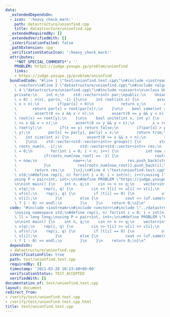 ```yaml
---
data:
  _extendedDependsOn:
  - icon: ':heavy_check_mark:'
    path: datastructure/unionfind.cpp
    title: datastructure/unionfind.cpp
  _extendedRequiredBy: []
  _extendedVerifiedWith: []
  _isVerificationFailed: false
  _pathExtension: cpp
  _verificationStatusIcon: ':heavy_check_mark:'
  attributes:
    '*NOT_SPECIAL_COMMENTS*': ''
    PROBLEM: https://judge.yosupo.jp/problem/unionfind
    links:
    - https://judge.yosupo.jp/problem/unionfind
  bundledCode: "#line 1 \"test/unionfind.test.cpp\"\n#include <iostream>\n#include\
    \ <vector>\n#line 2 \"datastructure/unionfind.cpp\"\n#include <algorithm>\n#line\
    \ 4 \"datastructure/unionfind.cpp\"\n#include <cassert>\n\nclass UnionFind {\n\
    private:\n    int n;\n    std::vector<int> par;\npublic:\n    UnionFind(int n\
    \ = 0) : n(n), par(n, -1) {}\n\n    int root(int x) {\n        assert(0 <= x &&\
    \ x < n);\n        if(par[x] < 0)\n            return x;\n        else\n     \
    \       return par[x] = root(par[x]);\n    }\n\n    bool same(int x, int y) {\n\
    \        assert(0 <= x && x < n);\n        assert(0 <= y && y < n);\n        return\
    \ root(x) == root(y);\n    }\n\n    bool unite(int x, int y) {\n        assert(0\
    \ <= x && x < n);\n        assert(0 <= y && y < n);\n        x = root(x), y =\
    \ root(y);\n        if(x == y) return false;\n        if(par[x] > par[y]) std::swap(x,\
    \ y);\n        par[x] += par[y], par[y] = x;\n        return true;\n    }\n\n\
    \    int size(int x) {\n        assert(0 <= x && x < n);\n        return -par[root(x)];\n\
    \    }\n\n    std::vector<std::vector<int>> groups() {\n        std::vector<int>\
    \ roots_num(n, -1);\n        std::vector<std::vector<int>> res;\n        int now\
    \ = 0;\n        for(int i = 0; i < n; i++) {\n            int now_root = root(i);\n\
    \            if(roots_num[now_root] == -1) {\n                roots_num[now_root]\
    \ = now;\n                now++;\n                res.push_back(std::vector<int>());\n\
    \            }\n            res[roots_num[now_root]].push_back(i);\n        }\n\
    \        return res;\n    }\n};\n#line 4 \"test/unionfind.test.cpp\"\nusing namespace\
    \ std;\n#define rep(i, n) for(int i = 0; i < int(n); i++)\nusing ll = long long;\n\
    using P = pair<int, int>;\n\n#define PROBLEM \"https://judge.yosupo.jp/problem/unionfind\"\
    \n\nint main() {\n    int n, q;\n    cin >> n >> q;\n    vector<int> t(q), u(q),\
    \ v(q);\n    rep(i, q) {\n        cin >> t[i] >> u[i] >> v[i];\n    }\n    UnionFind\
    \ uf(n);\n    rep(i, q) {\n        if (t[i] == 0) {\n            uf.unite(u[i],\
    \ v[i]);\n        }\n        else {\n            cout << (uf.same(u[i], v[i])\
    \ ? 1 : 0) << endl;\n        }\n    }\n    return 0;\n}\n"
  code: "#include <iostream>\n#include <vector>\n#include \"../datastructure/unionfind.cpp\"\
    \nusing namespace std;\n#define rep(i, n) for(int i = 0; i < int(n); i++)\nusing\
    \ ll = long long;\nusing P = pair<int, int>;\n\n#define PROBLEM \"https://judge.yosupo.jp/problem/unionfind\"\
    \n\nint main() {\n    int n, q;\n    cin >> n >> q;\n    vector<int> t(q), u(q),\
    \ v(q);\n    rep(i, q) {\n        cin >> t[i] >> u[i] >> v[i];\n    }\n    UnionFind\
    \ uf(n);\n    rep(i, q) {\n        if (t[i] == 0) {\n            uf.unite(u[i],\
    \ v[i]);\n        }\n        else {\n            cout << (uf.same(u[i], v[i])\
    \ ? 1 : 0) << endl;\n        }\n    }\n    return 0;\n}\n"
  dependsOn:
  - datastructure/unionfind.cpp
  isVerificationFile: true
  path: test/unionfind.test.cpp
  requiredBy: []
  timestamp: '2021-03-28 10:23:40+09:00'
  verificationStatus: TEST_ACCEPTED
  verifiedWith: []
documentation_of: test/unionfind.test.cpp
layout: document
redirect_from:
- /verify/test/unionfind.test.cpp
- /verify/test/unionfind.test.cpp.html
title: test/unionfind.test.cpp
---
```

